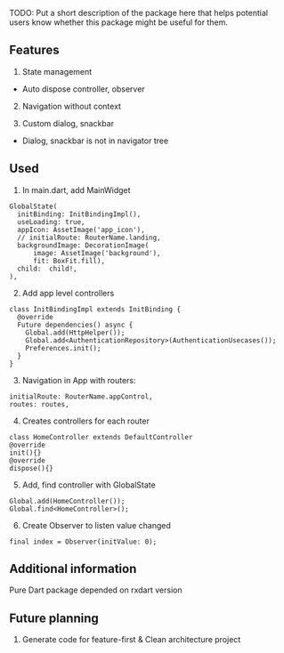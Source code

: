 <!--
This README describes the package. If you publish this package to pub.dev,
this README's contents appear on the landing page for your package.

For information about how to write a good package README, see the guide for
[writing package pages](https://dart.dev/guides/libraries/writing-package-pages).

For general information about developing packages, see the Dart guide for
[creating packages](https://dart.dev/guides/libraries/create-library-packages)
and the Flutter guide for
[developing packages and plugins](https://flutter.dev/developing-packages).
-->

TODO: Put a short description of the package here that helps potential users
know whether this package might be useful for them.

## Features

1. State management
- Auto dispose controller, observer

2. Navigation without context

3. Custom dialog, snackbar 
- Dialog, snackbar is not in navigator tree

## Used

1. In main.dart, add MainWidget
```
GlobalState(
  initBinding: InitBindingImpl(),
  useLoading: true,
  appIcon: AssetImage('app_icon'),
  // initialRoute: RouterName.landing,
  backgroundImage: DecorationImage(
      image: AssetImage('background'),
      fit: BoxFit.fill),
  child:  child!,
),
```

2. Add app level controllers
```
class InitBindingImpl extends InitBinding {
  @override
  Future dependencies() async {
    Global.add(HttpHelper());
    Global.add<AuthenticationRepository>(AuthenticationUsecases());
    Preferences.init();
  }
}
```

3. Navigation in App with routers:
```
initialRoute: RouterName.appControl,
routes: routes,
```

4. Creates controllers for each router
```
class HomeController extends DefaultController
@override
init(){}
@override
dispose(){}
```

5. Add, find controller with GlobalState
```
Global.add(HomeController());
Global.find<HomeController>();
```

6. Create Observer to listen value changed
```
final index = Observer(initValue: 0);
```

## Additional information

Pure Dart package depended on rxdart version


## Future planning
1. Generate code for feature-first & Clean architecture project